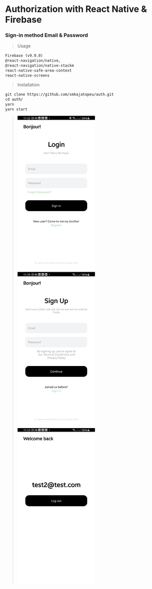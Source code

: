 # Authorization with React Native & Firebase
### Sign-in method Email & Password
>Usage
```
Firebase (v9.9.0)
@react-navigation/native,
@react-navigation/native-stackm
react-native-safe-area-context
react-native-screens
```
>Installation
```
git clone https://github.com/smkajatopeu/auth.git
cd auth/
yarn
yarn start
```
> <img src='https://github.com/smkajatopeu/auth/blob/main/src/assets/LoginScreen.jpg' width='250' height='500' /> <img src='https://github.com/smkajatopeu/auth/blob/main/src/assets/RegisterScreen.jpg' width='250' height='500' /> <img src='https://github.com/smkajatopeu/auth/blob/main/src/assets/HomeScreen.jpg' width='250' height='500' />
